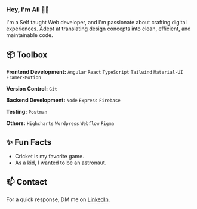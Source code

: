 ### Hey, I'm Ali 👋🏽  

I'm a Self taught Web developer, and I'm passionate about crafting digital experiences. Adept at translating design concepts into clean, efficient, and maintainable code.

 
## 📦 Toolbox

**Frontend Development:** `Angular` `React` `TypeScript` `Tailwind` `Material-UI` `Framer-Motion`
 
**Version Control:** `Git` 

**Backend Development:** `Node` `Express` `Firebase` 

**Testing:**  `Postman` 

**Others:** `Highcharts` `Wordpress` `Webflow` `Figma`
 
## ✨ Fun Facts 

- Cricket is my favorite game.
- As a kid, I wanted to be an astronaut.

## 📫 Contact

 For a quick response, DM me on [LinkedIn](https://www.linkedin.com/in/alijavedofficial/). 
